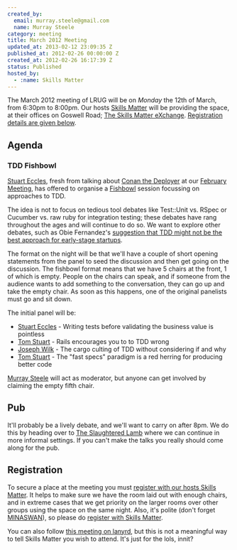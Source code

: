 ```yaml
--- 
created_by: 
  email: murray.steele@gmail.com
  name: Murray Steele
category: meeting
title: March 2012 Meeting
updated_at: 2013-02-12 23:09:35 Z
published_at: 2012-02-26 00:00:00 Z
created_at: 2012-02-26 16:17:39 Z
status: Published
hosted_by:
  - :name: Skills Matter
---
```


The March 2012 meeting of LRUG will be on *Monday* the 12th of March, from 6:30pm to 8:00pm.  Our hosts [Skills Matter](http://skillsmatter.com/) will be providing the space, at their offices on Goswell Road; [The Skills Matter eXchange](http://skillsmatter.com/location-details/design-architecture/484/96).  <a href="#mar12registration">Registration details are given below</a>.

Agenda
------

### TDD Fishbowl

[Stuart Eccles](http://madebymany.com/people/stuart-eccles), fresh from talking about [Conan the Deployer](https://github.com/madebymany/conan) at our [February Meeting](/meetings/2012/01/24/february-2012-meeting/), has offered to organise a [Fishbowl](http://en.wikipedia.org/wiki/Fishbowl_(conversation)) session focussing on approaches to TDD.

The idea is not to focus on tedious tool debates like Test::Unit vs. RSpec or Cucumber vs. raw ruby for integration testing; these debates have rang throughout the ages and will continue to do so.  We want to explore other debates, such as Obie Fernandez's [suggestion that TDD might not be the best approach for early-stage startups](http://blog.obiefernandez.com/content/2011/07/the-next-big-leap.html).

The format on the night will be that we'll have a couple of short opening statements from the panel to seed the discussion and then get going on the discussion.  The fishbowl format means that we have 5 chairs at the front, 1 of which is empty.  People on the chairs can speak, and if someone from the audience wants to add something to the conversation, they can go up and take the empty chair.  As soon as this happens, one of the original panelists must go and sit down.

The initial panel will be:

* [Stuart Eccles](http://twitter.com/stueccles) - Writing tests before validating the business value is pointless
* [Tom Stuart](http://twitter.com/tomstuart) - Rails encourages you to to TDD wrong
* [Joseph Wilk](http://twitter.com/josephwilk) - The cargo culting of TDD without considering if and why
* [Tom Stuart](http://twitter.com/mortice) - The "fast specs" paradigm is a red herring for producing better code

[Murray Steele](http://twitter.com/hlame) will act as moderator, but anyone can get involved by claiming the empty fifth chair.

Pub
---

It'll probably be a lively debate, and we'll want to carry on after 8pm.  We do this by heading over to [The Slaughtered Lamb](http://www.theslaughteredlambpub.com/) where we can continue in more informal settings.  If you can't make the talks you really should come along for the pub.

Registration <a name="mar12registration">&nbsp;</a>
---------------------------------------------------

To secure a place at the meeting you must [register with our hosts Skills Matter](http://skillsmatter.com/event-details/home/lrug-march-1331/js-3737).  It helps to make sure we have the room laid out with enough chairs, and in extreme cases that we get priority on the larger rooms over other groups using the space on the same night.  Also, it's polite (don't forget [MINASWAN](http://oreilly.com/ruby/excerpts/ruby-learning-rails/ruby-glossary.html#I_indexterm_d1e32036)), so please do [register with Skills Matter](http://skillsmatter.com/event-details/home/lrug-march-1331/js-3737).

You can also follow [this meeting on lanyrd](http://lanyrd.com/2012/lrug-march/), but this is not a meaningful way to tell Skills Matter you wish to attend.  It's just for the lols, innit?
